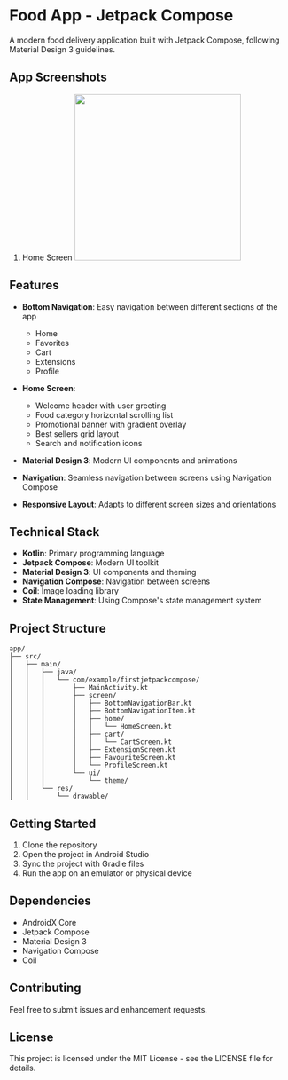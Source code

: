 # Food App - Jetpack Compose

A modern food delivery application built with Jetpack Compose, following Material Design 3 guidelines.

## App Screenshots
1. Home Screen
   <img src="https://github.com/user-attachments/assets/1952c993-4ae5-41d8-83dd-19f35d4a294f" width="300" />

## Features

- **Bottom Navigation**: Easy navigation between different sections of the app
  - Home
  - Favorites
  - Cart
  - Extensions
  - Profile

- **Home Screen**:
  - Welcome header with user greeting
  - Food category horizontal scrolling list
  - Promotional banner with gradient overlay
  - Best sellers grid layout
  - Search and notification icons

- **Material Design 3**: Modern UI components and animations
- **Navigation**: Seamless navigation between screens using Navigation Compose
- **Responsive Layout**: Adapts to different screen sizes and orientations

## Technical Stack

- **Kotlin**: Primary programming language
- **Jetpack Compose**: Modern UI toolkit
- **Material Design 3**: UI components and theming
- **Navigation Compose**: Navigation between screens
- **Coil**: Image loading library
- **State Management**: Using Compose's state management system

## Project Structure

```
app/
├── src/
│   ├── main/
│   │   ├── java/
│   │   │   └── com/example/firstjetpackcompose/
│   │   │       ├── MainActivity.kt
│   │   │       ├── screen/
│   │   │       │   ├── BottomNavigationBar.kt
│   │   │       │   ├── BottomNavigationItem.kt
│   │   │       │   ├── home/
│   │   │       │   │   └── HomeScreen.kt
│   │   │       │   ├── cart/
│   │   │       │   │   └── CartScreen.kt
│   │   │       │   ├── ExtensionScreen.kt
│   │   │       │   ├── FavouriteScreen.kt
│   │   │       │   └── ProfileScreen.kt
│   │   │       └── ui/
│   │   │           └── theme/
│   │   └── res/
│   │       └── drawable/
```

## Getting Started

1. Clone the repository
2. Open the project in Android Studio
3. Sync the project with Gradle files
4. Run the app on an emulator or physical device

## Dependencies

- AndroidX Core
- Jetpack Compose
- Material Design 3
- Navigation Compose
- Coil

## Contributing

Feel free to submit issues and enhancement requests.

## License

This project is licensed under the MIT License - see the LICENSE file for details.
